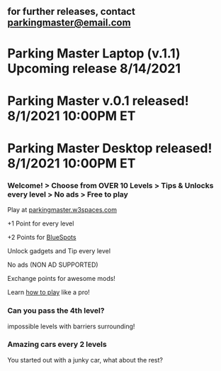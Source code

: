 ## for further releases, contact [parkingmaster@email.com](mailto:parkingmaster@email.com?subject=Later%20releases?&body=Hello,%20I'm%20contacting%20about,%20when's%20the%20next%20release?%0D%0A%0D%0AThanks,%20-[Name])
# Parking Master Laptop (v.1.1) Upcoming release 8/14/2021

# Parking Master v.0.1 released! 8/1/2021 10:00PM ET

# Parking Master Desktop released! 8/1/2021 10:00PM ET

### Welcome! > Choose from OVER 10 Levels > Tips & Unlocks every level > No ads > Free to play

Play at [parkingmaster.w3spaces.com](https:/parkingmaster.w3spaces.com/)

+1 Point for every level

+2 Points for [BlueSpots]()

Unlock gadgets and Tip every level

No ads (NON AD SUPPORTED)

Exchange points for awesome mods!

Learn [how to play]() like a pro!

### Can you pass the 4th level?

impossible levels with barriers surrounding!

### Amazing cars every 2 levels

You started out with a junky car, what about the rest?
